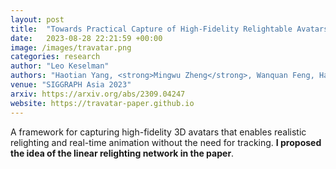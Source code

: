```yaml
---
layout: post
title:  "Towards Practical Capture of High-Fidelity Relightable Avatars"
date:   2023-08-28 22:21:59 +00:00
image: /images/travatar.png
categories: research
author: "Leo Keselman"
authors: "Haotian Yang, <strong>Mingwu Zheng</strong>, Wanquan Feng, Haibin Huang, Yu-Kun Lai, Pengfei Wan, Zhongyuan Wang, Chongyang Ma"
venue: "SIGGRAPH Asia 2023"
arxiv: https://arxiv.org/abs/2309.04247
website: https://travatar-paper.github.io
---
```

A framework for capturing high-fidelity 3D avatars that enables realistic relighting and real-time animation without the need for tracking. <strong>I proposed the idea of the linear relighting network in the paper</strong>.
